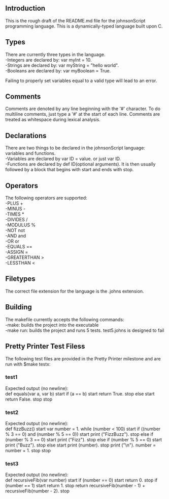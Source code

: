 <h2>Introduction</h2>
This is the rough draft of the README.md file for the johnsonScript programming language.
This is a dynamically-typed language built upon C.

<h2>Types</h2>
There are currently three types in the language.<br/>
-Integers are declared by: var myInt = 10.<br/>
-Strings are declared by: var myString = "hello world".<br/>
-Booleans are declared by: var myBoolean = True.<br/>

Failing to properly set variables equal to a valid type will lead to an error.

<h2>Comments</h2>
Comments are denoted by any line beginning with the '#' character. To do multiline comments, just type a '#' at the start of each line.
Comments are treated as whitespace during lexical analysis.

<h2>Declarations</h2>
There are two things to be declared in the johnsonScript language: variables and functions.<br/>
-Variables are declared by var ID = value. or just var ID.<br/>
-Functions are declared by def ID(optional arguments). It is then usually followed by a block that begins with start and ends with stop.<br/>

<h2>Operators</h2>
The following operators are supported:<br/>
-PLUS +<br/>
-MINUS -<br/>
-TIMES * <br/>
-DIVIDES / <br/> 
-MODULUS % <br/>
-NOT not <br/>
-AND and <br/>
-OR or <br/>
-EQUALS == <br/>
-ASSIGN = <br/>
-GREATERTHAN > <br/>
-LESSTHAN < <br/>

<h2>Filetypes</h2>
The correct file extension for the language is the .johns extension.

<h2>Building</h2>
The makefile currently accepts the following commands:<br/>
-make: builds the project into the executable<br/>
-make run: builds the project and runs 5 tests. test5.johns is designed to fail

<h2> Pretty Printer Test Filess </h2>
The following test files are provided in the Pretty Printer milestone and are run with $make testx:<br/>

<h3> test1 </h3>
Expected output (no newline): <br/>
def equals(var a, var b) start if (a == b) start return True.  stop else  
start return False.  stop  stop 

<h3> test2 </h3>
Expected output (no newline): <br/>
def fizzBuzz() start var number = 1. while (number < 100) start if 
((number % 3 == 0) and (number % 5 == 0)) start print ("FizzBuzz").  
stop else if (number % 3 == 0) start print ("Fizz").  stop else if 
(number % 5 == 0) start print ("Buzz").  stop else  start print (number).  stop 
print ("\n"). number = number + 1.  stop  stop 

<h3> test3 </h3>
Expected output (no newline): <br/>
def recursiveFib(var number) start if (number == 0) start return 0.  
stop if (number == 1) start return 1.  stop return 
recursiveFib(number - 1) + recursiveFib(number - 2).  stop 
